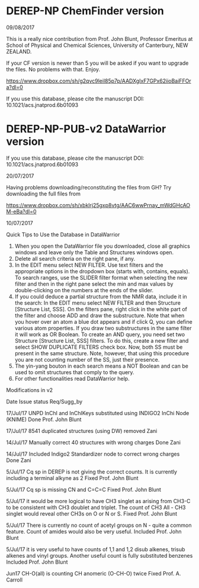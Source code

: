 # DEREP-NP ChemFinder version

09/08/2017

This is a really nice contribution from Prof. John Blunt, Professor Emeritus at School of Physical and Chemical Sciences, University of Canterbury, NEW ZEALAND.

If your CF version is newer than 5 you will be asked if you want to upgrade the files. No problems with that. Enjoy.

https://www.dropbox.com/sh/g2qvc9leil85p7p/AADXgIxF7GPx62iioBaiFFOra?dl=0

If you use this database, please cite the manuscript DOI: 10.1021/acs.jnatprod.6b01093

# DEREP-NP-PUB-v2 DataWarrior version

If you use this database, please cite the manuscript DOI: 10.1021/acs.jnatprod.6b01093

20/07/2017

Having problems downloading/reconstituting the files from GH? Try downloading the full files from

https://www.dropbox.com/sh/xbklrj25gxp8vtg/AAC6wwPrnay_mWdGHcAOM-eBa?dl=0

10/07/2017

Quick Tips to Use the Database in DataWarrior
1)	When you open the DataWarrior file you downloaded, close all graphics windows and leave only the Table and Structures windows open.
2)	 Delete all search criteria on the right pane, if any.
3)	In the EDIT menu select NEW FILTER. Use text filters and the appropriate options in the dropdown box (starts with, contains, equals). To search ranges, use the SLIDER filter format when selecting the new filter and then in the right pane select the min and max values by double-clicking on the numbers at the ends of the slider.
4)	If you could deduce a partial structure from the NMR data, include it in the search: In the EDIT menu select NEW FILTER and then Structure [Structure List, SSS]. On the filters pane, right click in the white part of the filter and choose ADD and draw the substructure. Note that when you hover over an atom a blue dot appears and if click Q, you can define various atom properties. If you draw two substructures in the same filter it will work as OR Boolean. To create an AND query, you need set two Structure [Structure List, SSS] filters. To do this, create a new filter and select SHOW DUPLICATE FILTERS check box. Now, both SS must be present in the same structure. Note, however, that using this procedure you are not counting number of the SS, just their presence.
5)	The yin-yang bouton in each search means a NOT Boolean and can be used to omit structures that comply to the query. 
6)	For other functionalities read DataWarrior help.



Modifications in v2

Date	Issue	status	Req/Sugg_by

17/Jul/17	UNPD InChI and InChIKeys substituted using INDIGO2 InChi Node (KNIME)	Done	Prof. John Blunt

17/Jul/17	8541 duplicated structures (using DW)	removed	Zani

14/Jul/17	Manually correct 40 structures with wrong charges	Done	Zani

14/Jul/17	Included Indigo2 Standardizer node to correct wrong charges	Done	Zani

5/Jul/17	Cq sp in DEREP is not giving the correct counts. It is currently including a terminal alkyne as 2	Fixed	Prof. John Blunt

5/Jul/17	Cq sp is missing CN and C=C=C	Fixed	Prof. John Blunt

5/Jul/17	it would be more logical to have CH3 singlet as arising from CH3-C to be consistent with CH3 doublet and triplet. The count of CH3 All - CH3 singlet would reveal other CH3s on O or N or S.	Fixed	Prof. John Blunt

5/Jul/17	There is currently no count of acetyl groups on N - quite a common feature. Count of amides would also be very useful.	Included	Prof. John Blunt

5/Jul/17	it is very useful to have counts of 1,1 and 1,2 disub alkenes, trisub alkenes and vinyl groups. Another useful count is fully substituted benzenes	Included	Prof. John Blunt

Jun17	CH-O(all) is counting CH anomeric (O-CH-O) twice 	Fixed	Prof. A. Carroll
